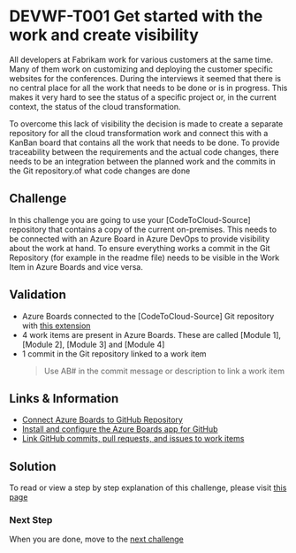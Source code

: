 # DEVWF-T001 Get started with the work and create visibility

All developers at Fabrikam work for various customers at the same time. Many of them work on customizing and deploying the customer specific websites for the conferences. During the interviews it seemed that there is no central place for all the work that needs to be done or is in progress. This makes it very hard to see the status of a specific project or, in the current context, the status of the cloud transformation.

To overcome this lack of visibility the decision is made to create a separate repository for all the cloud transformation work and connect this with a KanBan board that contains all the work that needs to be done. To provide traceability between the requirements and the actual code changes, there needs to be an integration between the planned work and the commits in the Git repository.of what code changes are done

## Challenge

In this challenge you are going to use your [CodeToCloud-Source] repository that contains a copy of the current on-premises. This needs to be connected with an Azure Board in Azure DevOps to provide visibility about the work at hand. To ensure everything works a commit in the Git Repository (for example in the readme file) needs to be visible in the Work Item in Azure Boards and vice versa.

## Validation

- Azure Boards connected to the [CodeToCloud-Source] Git repository with [this extension](https://github.com/marketplace/azure-boards)
- 4 work items are present in Azure Boards. These are called [Module 1], [Module 2], [Module 3] and [Module 4]
- 1 commit in the Git repository linked to a work item 
    > Use AB#<WorkItemID> in the commit message or description to link a work item

## Links & Information

* [Connect Azure Boards to GitHub Repository](https://github.com/marketplace/azure-boards)
* [Install and configure the Azure Boards app for GitHub](https://docs.microsoft.com/en-us/azure/devops/boards/github/install-github-app?view=azure-devops)
* [Link GitHub commits, pull requests, and issues to work items](https://docs.microsoft.com/en-us/azure/devops/boards/github/link-to-from-github?view=azure-devops)

## Solution

To read or view a step by step explanation of this challenge, please visit [this page](/Challenges/Module1-ImprovingDeveloperFlow/Step-By-Step/DEVWF-T001-SBS.md)

### Next Step

When you are done, move to the [next challenge](DEVWF-T002.md)
